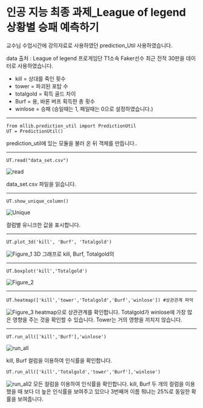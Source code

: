 # 인공 지능 최종 과제_League of legend 상황별 승패 예측하기

교수님 수업시간에 강의자료로 사용하였던 prediction_Util 사용하였습니다.

data 출처 : League of legend 프로게임단 T1소속 Faker선수 최근 전적 30판을 데이터로 사용하였습니다.

- kill = 상대를 죽인 횟수
- tower = 파괴된 포탑 수
- totalgold = 획득 골드 차이
- Burf = 용, 바론 버프 획득한 총 횟수
- winlose = 승패 (승일때는 1, 패일때는 0으로 설정하였습니다.)
<hr/>

```
from mllib.prediction_util import PredictionUtil
UT = PredictionUtil()
```

prediction_util에 있는 모듈을 불러 온 뒤 객체를 만듭니다..
<hr/>



```
UT.read("data_set.csv")
```
![read](https://user-images.githubusercontent.com/54824935/71181483-94430080-22b7-11ea-9287-8d29417557f9.PNG)

data_set.csv 파일을 읽습니다.
<hr/>



```
UT.show_unique_column()
```
![Unique](https://user-images.githubusercontent.com/54824935/71181540-ade44800-22b7-11ea-9c2e-904ed37c8a04.PNG)

컬럼별 유니크한 값을 표시합니다.
<hr/>



```
UT.plot_3d('kill', 'Burf', 'Totalgold')
```
![Figure_1](https://user-images.githubusercontent.com/54824935/71181583-c5233580-22b7-11ea-9e96-14b3b0c6dd87.png)
3D 그래프로 kill, Burf, Totalgold의 
<hr/>



```
UT.boxplot('kill','Totalgold')
```
![Figure_2](https://user-images.githubusercontent.com/54824935/71181605-d53b1500-22b7-11ea-9921-9b834169a69f.png)
<hr/>



```
UT.heatmap(['kill','tower','Totalgold','Burf','winlose']) #상관관계 파악
```
![Figure_3](https://user-images.githubusercontent.com/54824935/71181651-eab03f00-22b7-11ea-81c0-bad8da032bc9.png)
heatmap으로 상관관계를 확인합니다.
Totalgold가 winlose에 가장 많은 영향을 주는 것을 확인할 수 있습니다.
Tower는 거의 영향을 끼치지 않습니다.
<hr/>



```
UT.run_all(['kill','Burf'],'winlose')
```
![run_all](https://user-images.githubusercontent.com/54824935/71181689-fac81e80-22b7-11ea-896d-c00af7e055c3.PNG)

kill, Burf 컬럼을 이용하여 인식률을 확인합니다.


```
UT.run_all(['kill','Totalgold','tower','Burf'],'winlose')
```
![run_all2](https://user-images.githubusercontent.com/54824935/71181696-fdc30f00-22b7-11ea-81ff-96c814c3a4ec.PNG)
모든 컬럼을 이용하여 인식률을 확인합니다.
kill, Burf 두 개의 컬럼을 이용했을 때 보다 더 높은 인식률을 보여주고 있으나
3번째꺼 이름 뭐냐는 25%로 동일한 확률을 보여줍니다.
